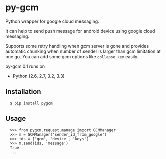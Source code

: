 py-gcm
======

Python wrapper for google cloud messaging.

It can help to send push message for android device using google cloud messaging.

Supports some retry handling when gcm server is gone and provides automatic
chunking when number of sender is larger than gcm limitation at one go.
You can add some gcm options like `collapse_key` easily.

py-gcm 0.1 runs on
- Python (2.6, 2.7, 3.2, 3.3)
 
Installation
------------

      $ pip install pygcm
      
      
Usage
-----

      >>> from pygcm.request.manage import GCMManager
      >>> m = GCMManager('sender_id_from_google')
      >>> ids = ['gcm', 'device', 'keys']
      >>> m.send(ids, 'message')
      True
      ...


